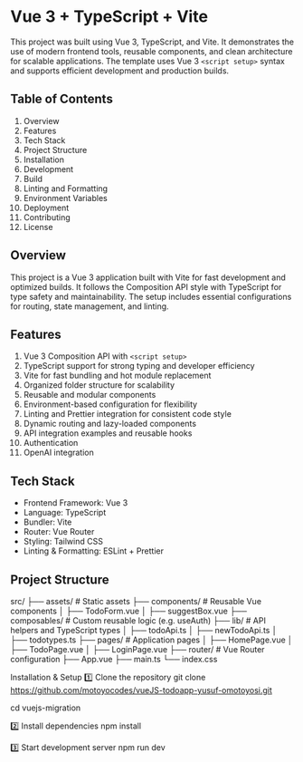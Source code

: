 # Vue 3 + TypeScript + Vite

This project was built using Vue 3, TypeScript, and Vite. It demonstrates the use of modern frontend tools, reusable components, and clean architecture for scalable applications. The template uses Vue 3 `<script setup>` syntax and supports efficient development and production builds.

## Table of Contents

1. Overview
2. Features
3. Tech Stack
4. Project Structure
5. Installation
6. Development
7. Build
8. Linting and Formatting
9. Environment Variables
10. Deployment
11. Contributing
12. License

## Overview

This project is a Vue 3 application built with Vite for fast development and optimized builds. It follows the Composition API style with TypeScript for type safety and maintainability. The setup includes essential configurations for routing, state management, and linting.

## Features

1. Vue 3 Composition API with `<script setup>`
2. TypeScript support for strong typing and developer efficiency
3. Vite for fast bundling and hot module replacement
4. Organized folder structure for scalability
5. Reusable and modular components
6. Environment-based configuration for flexibility
7. Linting and Prettier integration for consistent code style
8. Dynamic routing and lazy-loaded components
9. API integration examples and reusable hooks
10. Authentication
11. OpenAI integration

## Tech Stack

- Frontend Framework: Vue 3
- Language: TypeScript
- Bundler: Vite
- Router: Vue Router
- Styling: Tailwind CSS
- Linting & Formatting: ESLint + Prettier

## Project Structure

src/
├── assets/ # Static assets
├── components/ # Reusable Vue components
│ ├── TodoForm.vue
│ ├── suggestBox.vue
├── composables/ # Custom reusable logic (e.g. useAuth)
├── lib/ # API helpers and TypeScript types
│ ├── todoApi.ts
│ ├── newTodoApi.ts
│ ├── todotypes.ts
├── pages/ # Application pages
│ ├── HomePage.vue
│ ├── TodoPage.vue
│ ├── LoginPage.vue
├── router/ # Vue Router configuration
├── App.vue
├── main.ts
└── index.css

Installation & Setup
1️⃣ Clone the repository
git clone https://github.com/motoyocodes/vueJS-todoapp-yusuf-omotoyosi.git

cd vuejs-migration

2️⃣ Install dependencies
npm install

3️⃣ Start development server
npm run dev
